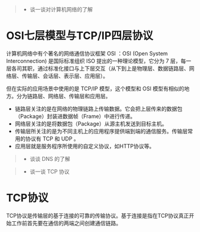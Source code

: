 > - 谈一谈对计算机网络的了解

# OSI七层模型与TCP/IP四层协议

计算机网络中有个著名的网络通信协议框架 OSI ：OSI (Open System Interconnection) 是国际标准组织 ISO 提出的一种理论模型，它分为 7 层，每一层各司其职，通过标准化接口与上下层交互（从下到上是物理层、数据链路层、网络层、传输层、会话层、表示层、应用层）。

但在实际的应用场景中使用的是 TCP/IP 模型，这个模型和 OSI 模型有相似的地方。分为链路层、网络层、传输层和应用层。

- 链路层关注的是在网络的物理链路上传输数据。它会把上层传来的数据包（Package）封装进数据帧（Frame）中进行传递。
- 网络层关注的是将数据包（Package）从源主机发送到目标主机。
- 传输层所关注的是为不同主机上的应用程序提供端到端的通信服务。传输层常用的协议有 TCP 和 UDP 。
- 应用层就是服务程序所使用的自定义协议，如HTTP协议等。

> - 谈谈 DNS 的了解



> - 谈一谈 TCP 协议

# TCP协议

TCP协议是传输层的基于连接的可靠的传输协议。基于连接是指在TCP协议真正开始工作前首先要在通信的两端之间创建通信链路。